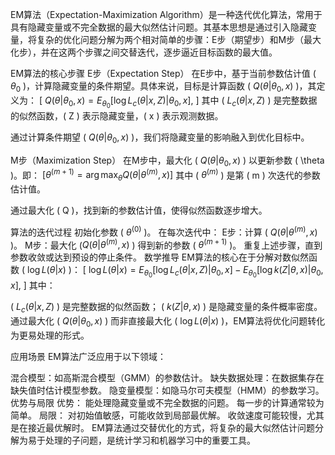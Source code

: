 
EM算法（Expectation-Maximization Algorithm）是一种迭代优化算法，常用于具有隐藏变量或不完全数据的最大似然估计问题。其基本思想是通过引入隐藏变量，将复杂的优化问题分解为两个相对简单的步骤：E步（期望步）和M步（最大化步），并在这两个步骤之间交替迭代，逐步逼近目标函数的最大值。

EM算法的核心步骤
E步（Expectation Step）
在E步中，基于当前参数估计值 ( $\theta_0$ )，计算隐藏变量的条件期望。具体来说，目标是计算函数 ( $Q(\theta|\theta_0, x)$ )，其定义为： [ $Q(\theta|\theta_0, x) = E_{\theta_0}[\log L_c(\theta|x, Z)|\theta_0, x]$, ] 其中 ( $L_c(\theta|x, Z$) ) 是完整数据的似然函数，( Z ) 表示隐藏变量，( x ) 表示观测数据。

通过计算条件期望 ( $Q(\theta|\theta_0, x)$ )，我们将隐藏变量的影响融入到优化目标中。

M步（Maximization Step）
在M步中，最大化 ( $Q(\theta|\theta_0, x)$ ) 以更新参数 ( \theta )。即： $[ \theta^{(m+1)} = \arg\max_\theta Q(\theta|\theta^{(m)}, x)]$ 其中 ( $\theta^{(m)}$ ) 是第 ( m ) 次迭代的参数估计值。

通过最大化 ( Q )，找到新的参数估计值，使得似然函数逐步增大。

算法的迭代过程
初始化参数 ( $\theta^{(0)}$ )。
在每次迭代中：
E步：计算 ( $Q(\theta|\theta^{(m)}, x)$ )。
M步：最大化 ($Q(\theta|\theta^{(m)}, x)$ ) 得到新的参数 ( $\theta^{(m+1)}$ )。
重复上述步骤，直到参数收敛或达到预设的停止条件。
数学推导
EM算法的核心在于分解对数似然函数 ( $\log L(\theta|x)$ )： [ $\log L(\theta|x) = E_{\theta_0}[\log L_c(\theta|x, Z)|\theta_0, x] - E_{\theta_0}[\log k(Z|\theta, x)|\theta_0, x]$, ] 其中：

( $L_c(\theta|x, Z)$ ) 是完整数据的似然函数；
( $k(Z|\theta, x)$ ) 是隐藏变量的条件概率密度。
通过最大化 ( $Q(\theta|\theta_0, x)$ ) 而非直接最大化 ( $\log L(\theta|x)$ )，EM算法将优化问题转化为更易处理的形式。

应用场景
EM算法广泛应用于以下领域：

混合模型：如高斯混合模型（GMM）的参数估计。
缺失数据处理：在数据集存在缺失值时估计模型参数。
隐变量模型：如隐马尔可夫模型（HMM）的参数学习。
优势与局限
优势：
能处理隐藏变量或不完全数据的问题。
每一步的计算通常较为简单。
局限：
对初始值敏感，可能收敛到局部最优解。
收敛速度可能较慢，尤其是在接近最优解时。
EM算法通过交替优化的方式，将复杂的最大似然估计问题分解为易于处理的子问题，是统计学习和机器学习中的重要工具。
